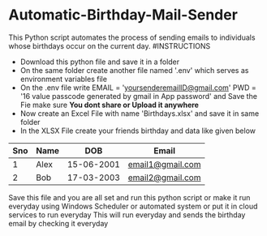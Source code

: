 # Automatic-Birthday-Mail-Sender
This Python script automates the process of sending emails to individuals whose birthdays occur on the current day.
#INSTRUCTIONS
* Download this python file and save it in a folder
* On the same folder create another file named '.env' which serves as environment variables file
* On the .env file write EMAIL = 'yoursenderemailID@gmail.com' PWD = '16 value passcode generated by gmail in App password' and Save the Fie make sure **You dont share or Upload it anywhere**
* Now create an Excel File with name 'Birthdays.xlsx' and save it in same folder
* In the XLSX File create your friends birthday and data like given below

| Sno | Name | DOB | Email |
|-----------------|-----------------|-----------------|-----------------|
| 1 | Alex | 15-06-2001 | email1@gmail.com |
| 2 | Bob | 17-03-2003 |  email2@gmail.com |



Save this file and you are all set and run this python script or make it run everyday using Windows Scheduler or automated system or put it in cloud services to run everyday
This will run everyday and sends the birthday email by checking it everyday
 

